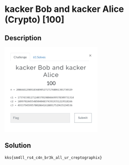 # kacker Bob and kacker Alice (Crypto) \[100\]

## __Description__

<img src="chall.png" width="300">

## __Solution__

```
kks{sm4ll_rs4_c4n_br3k_all_ur_creptographix}
```
